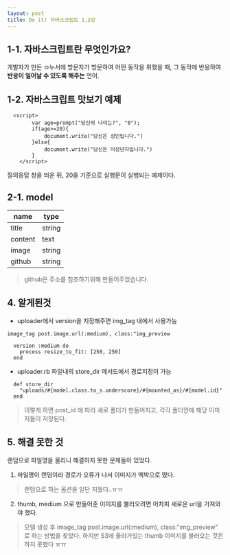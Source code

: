 ```yaml
---
layout: post
title: Do it! 자바스크립트 1,2강
---
```


## 1-1. 자바스크립트란 무엇인가요?

개발자가 만든 ㅁ누서에 방문자가 방문하여 어떤 동작을 취했을 때, 그 동작에 반응하여 **반응이 일어날 수 있도록 해주는** 언어.

## 1-2. 자바스크립트 맛보기 예제

```
  <script>
        var age=prompt("당신의 나이는?", "0"); 
        if(age>=20){
            document.write("당신은 성인입니다.")
        }else{
            document.write("당신은 미성년자입니다.")
        }
    </script>
```

질의응답 창을 띄운 뒤, 20을 기준으로 실행문이 실행되는 예제이다.

## 2-1. model

| name | type |
|--------|--------|
| title | string |
| content | text |
| image | string |
| github | string |

> github은 주소를 참조하기위해 만들어주었습니다.

## 4. 알게된것

- uploader에서 version을 지정해주면 img_tag 내에서 사용가능
```	
image_tag post.image.url(:medium), class:"img_preview
```
```
  version :medium do
    process resize_to_fit: [250, 250]
  end
```
- uploader.rb 파일내의 store_dir 메서드에서 경로지정이 가능
```
  def store_dir
    "uploads/#{model.class.to_s.underscore}/#{mounted_as}/#{model.id}"
  end
```
> 이렇게 하면 post_id 에 따라 새로 폴더가 만들어지고, 각각 폴더안에 해당 이미지들이 저장된다.


## 5. 해결 못한 것
랜덤으로 파일명을 올리니 해결하지 못한 문제들이 있었다.
1. 파일명이 랜덤이라 경로가 오류가 나서 이미지가 엑박으로 떴다.
  > 랜덤으로 하는 옵션을 일단 지웠다..ㅠㅠ
 
2. thumb, medium 으로 만들어준 이미지를 불러오려면 어차피 새로운 url을 가져와야 했다.
  > 모델 생성 후 image_tag post.image.url(:medium), class:"img_preview" 로 하는 방법을 찾았다.
  > 하지만 S3에 올라가있는 thumb 이미지를 불러오는 것은 하지 못했다 ㅠㅠ

